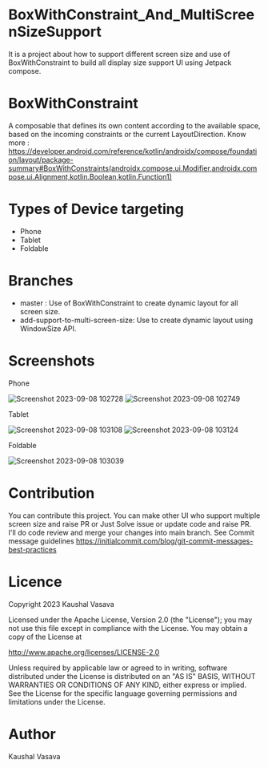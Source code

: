 # BoxWithConstraint_And_MultiScreenSizeSupport
It is a project about how to support different screen size and use of BoxWithConstraint to build all display size support UI using Jetpack compose.

# BoxWithConstraint
A composable that defines its own content according to the available space, based on the incoming constraints or the current LayoutDirection.
Know more : https://developer.android.com/reference/kotlin/androidx/compose/foundation/layout/package-summary#BoxWithConstraints(androidx.compose.ui.Modifier,androidx.compose.ui.Alignment,kotlin.Boolean,kotlin.Function1)
# Types of Device targeting
- Phone
- Tablet
- Foldable

# Branches
- master : Use of BoxWithConstraint to create dynamic layout for all screen size.
- add-support-to-multi-screen-size: Use to create dynamic layout using WindowSize API.

# Screenshots
Phone 

![Screenshot 2023-09-08 102728](https://github.com/KaushalVasava/BoxWithConstraint_And_MultiScreenSizeSupport/assets/49050597/b2114ea0-fa7b-4203-94d8-8798c3c63475)
![Screenshot 2023-09-08 102749](https://github.com/KaushalVasava/BoxWithConstraint_And_MultiScreenSizeSupport/assets/49050597/71b12396-15dc-47c9-813e-2dd3e4b6afef)


Tablet

![Screenshot 2023-09-08 103108](https://github.com/KaushalVasava/BoxWithConstraint_And_MultiScreenSizeSupport/assets/49050597/669c21d7-f25e-43c5-a4d3-62d1d692cb4e)
![Screenshot 2023-09-08 103124](https://github.com/KaushalVasava/BoxWithConstraint_And_MultiScreenSizeSupport/assets/49050597/90a2ff0f-a535-4887-b79c-8049e49986f6)

Foldable

![Screenshot 2023-09-08 103039](https://github.com/KaushalVasava/BoxWithConstraint_And_MultiScreenSizeSupport/assets/49050597/402d58fd-f1d2-4f14-a69b-feef5d10f81d)


# Contribution
You can contribute this project. You can make other UI who support multiple screen size and raise PR or 
Just Solve issue or update code and raise PR. I'll do code review and merge your changes into main branch.
See Commit message guidelines https://initialcommit.com/blog/git-commit-messages-best-practices

# Licence
Copyright 2023 Kaushal Vasava

Licensed under the Apache License, Version 2.0 (the "License"); you may not use this file except in compliance with the License. You may obtain a copy of the License at

http://www.apache.org/licenses/LICENSE-2.0

Unless required by applicable law or agreed to in writing, software distributed under the License is distributed on an "AS IS" BASIS, WITHOUT WARRANTIES OR CONDITIONS OF ANY KIND, either express or implied. See the License for the specific language governing permissions and limitations under the License.

# Author
Kaushal Vasava  




